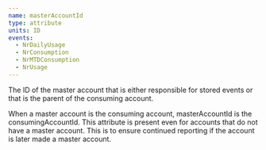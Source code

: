 ```yaml
---
name: masterAccountId
type: attribute
units: ID
events:
  - NrDailyUsage
  - NrConsumption
  - NrMTDConsumption
  - NrUsage
---
```


The ID of the master account that is either responsible for stored events or that is the parent of the consuming account.

When a master account is the consuming account, masterAccountId is the consumingAccountId. This attribute is present even for accounts that do not have a master account. This is to ensure continued reporting if the account is later made a master account.